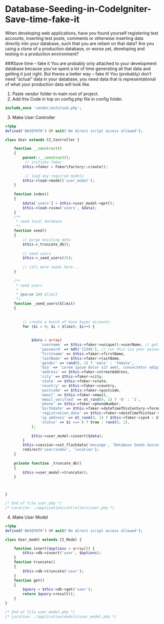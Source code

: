 # Database-Seeding-in-CodeIgniter-Save-time-fake-it
When developing web applications, have you found yourself registering test accounts, inserting test posts, comments or otherwise inserting data directly into your database, such that you are reliant on that data?  Are you using a clone of a production database, or worse yet, developing and testing in a production environment?

###Save time – fake it
You are probably only attached to your development database because you’ve spent a lot of time generating all that data and getting it just right. But theres a better way – fake it! You (probably) don’t need “actual” data in your database, you need data that is representational of what your production data will look like.

1. Paste vendor folder in main root of project.
2. Add this Code in top on config.php file in config folder.
```php
include_once 'vendor/autoload.php';
```
3. Make User Controller
```php
<?php
defined('BASEPATH') OR exit('No direct script access allowed');

class User extends CI_Controller {

	function __construct()
    {
        parent::__construct();
 		 // initiate faker
        $this->faker = Faker\Factory::create();
 		
 		 // load any required models
        $this->load->model('user_model');
    }
 	
 	function index()
 	{
 		$data['users'] = $this->user_model->get();
 		$this->load->view('users', $data);
 	}
    /**
     * seed local database
     */
    function seed()
    {
        // purge existing data
        $this->_truncate_db();
 
        // seed users
        $this->_seed_users(25);
 
        // call more seeds here...
    }
 
    /**
     * seed users
     *
     * @param int $limit
     */
    function _seed_users($limit)
    {
     
 
        // create a bunch of base buyer accounts
        for ($i = 0; $i < $limit; $i++) {
          
 
            $data = array(
                'username' => $this->faker->unique()->userName, // get a unique nickname
                'password' => md5('12345'), // run this via your password hashing function
                'firstname' => $this->faker->firstName,
                'lastName' => $this->faker->lastName,
                'gender' => rand(0, 1) ? 'male' : 'female',
                'bio' => 'Lorem ipsum dolor sit amet, consectetur adipisicing elit. Vel, rem, est! Omnis perferendis, nisi obcaecati modi aliquam, neque! Culpa quia, animi itaque numquam praesentium nemo ut repudiandae eius, debitis nulla.',
                'address' => $this->faker->streetAddress,
                'city' => $this->faker->city,
                'state' => $this->faker->state,
                'country' => $this->faker->country,
                'postcode' => $this->faker->postcode,
                'email' => $this->faker->email,
                'email_verified' => mt_rand(0, 1) ? '0' : '1',
                'phone' => $this->faker->phoneNumber,
                'birthdate' => $this->faker->dateTimeThisCentury->format('Y-m-d H:i:s'),
                'registration_date' => $this->faker->dateTimeThisYear->format('Y-m-d H:i:s'),
                'ip_address' => mt_rand(0, 1) ? $this->faker->ipv4 : $this->faker->ipv6,
                'status' => $i === 0 ? true : rand(0, 1),
            );
 
            $this->user_model->insert($data);
        }
 		$this->session->set_flashdata('message', 'Database Seeds Successfully 25 Records Added In Database');
        redirect('user/index', 'location');
    }
 
    private function _truncate_db()
    {
        $this->user_model->truncate();
    }



}

/* End of file user.php */
/* Location: ./application/controllers/user.php */
```
4. Make User Model
```php
<?php
defined('BASEPATH') OR exit('No direct script access allowed');

class User_model extends CI_Model {

	function insert($options = array()) {
		$this->db->insert('user', $options);
	}
	function truncate()
	{
		$this->db->truncate('user');
	}
	function get()
	{
		$query = $this->db->get('user');
		return $query->result();
	}
}

/* End of file user_model.php */
/* Location: ./application/models/user_model.php */
```
